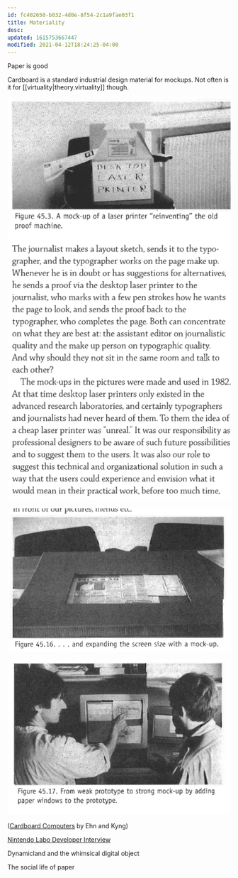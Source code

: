 ```yaml
---
id: fc402650-b032-4d0e-8f54-2c1a9fae03f1
title: Materiality
desc: 
updated: 1615753667447
modified: 2021-04-12T18:24:25-04:00
---
```


Paper is good

Cardboard is a standard industrial design material for mockups. Not often is it for [[virtuality|theory.virtuality]] though.

![](/assets/images/2021-03-14-16-21-13.png)

![](/assets/images/2021-03-14-16-22-30.png)

![](/assets/images/2021-03-14-16-23-55.png)

([Cardboard Computers](../assets/cardboard-computers.pdf) by Ehn and Kyng)

[Nintendo Labo Developer Interview](https://www.nintendo.com.au/nintendo-labo-developer-interview-part-1-the-concept)

Dynamicland and the whimsical digital object

The social life of paper